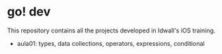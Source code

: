 # go! dev

This repository contains all the projects developed in Idwall's iOS training.

- aula01: types, data collections, operators, expressions, conditional